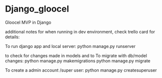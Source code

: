 # Django_gloocel
Gloocel MVP in Django

additional notes for when running in dev environment, check trello card for details:

To run django app and local server:
python manage.py runserver

to check for changes made in models and to To migrate with db/model changes:
python manage.py makemigrations
python manage.py migrate

To create a admin account /super user:
python manage.py createsuperuser

